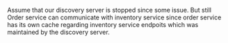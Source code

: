 Assume that our discovery server is stopped since some issue.
But still Order service can communicate with inventory service since
order service has its own cache  regarding inventory service endpoits which
was maintained by the discovery server.